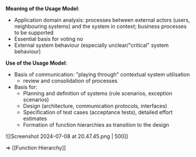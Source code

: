 **Meaning of the Usage Model**:
- Application domain analysis: processes between external actors (users, neighbouring systems) and the system in context; business processes to be supported
- Essential basis for voting no
- External system behaviour (especially unclear/"critical" system behaviour)

**Use of the Usage Model**:
- Basis of communication: "playing through" contextual system utilisation
	- review and consolidation of processes
- Basis for:
	- Planning and definition of systems (rule scenarios, exception scenarios)
	- Design (architecture, communication protocols, interfaces)
	- Specification of test cases (acceptance tests), detailed effort estimates
	- Formation of function hierarchies as transition to the design

![[Screenshot 2024-07-08 at 20.47.45.png | 500]]

=> [[Function Hierarchy]]